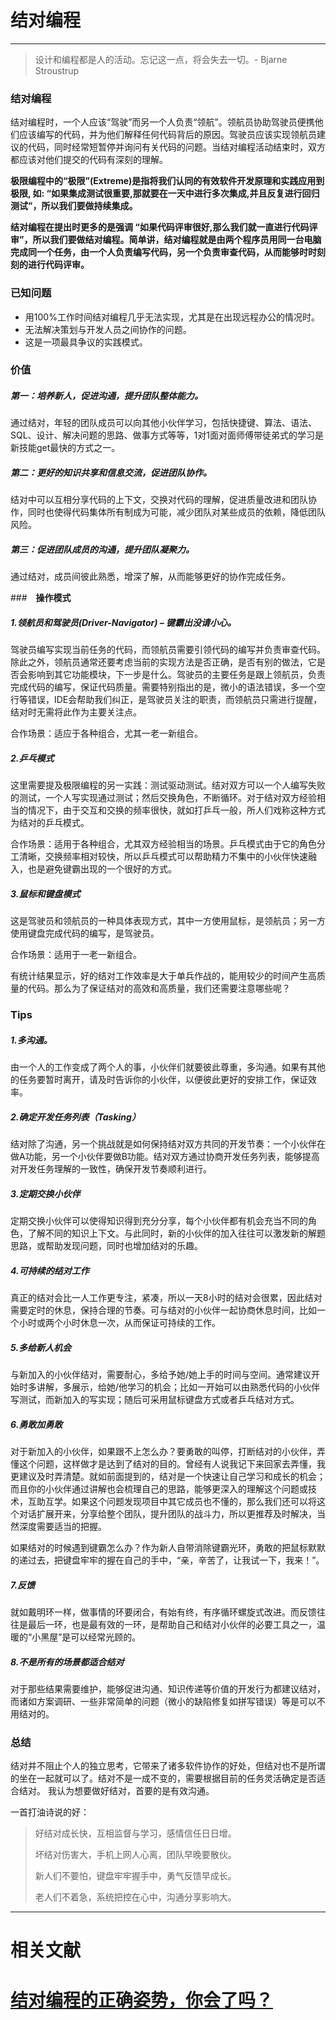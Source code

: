 

# 结对编程

---

> 设计和编程都是人的活动。忘记这一点，将会失去一切。- Bjarne Stroustrup

### 结对编程

结对编程时，一个人应该“驾驶”而另一个人负责“领航”。领航员协助驾驶员便携他们应该编写的代码，并为他们解释任何代码背后的原因。驾驶员应该实现领航员建议的代码，同时经常短暂停并询问有关代码的问题。当结对编程活动结束时，双方都应该对他们提交的代码有深刻的理解。

**极限编程中的“极限”(Extreme)是指将我们认同的有效软件开发原理和实践应用到极限, 如: “如果集成测试很重要,那就要在一天中进行多次集成,并且反复进行回归测试”，所以我们要做持续集成。**

**结对编程在提出时更多的是强调 “如果代码评审很好,那么我们就一直进行代码评审”，所以我们要做结对编程。简单讲，结对编程就是由两个程序员用同一台电脑完成同一个任务，由一个人负责编写代码，另一个负责审查代码，从而能够时时刻刻的进行代码评审。**

### **已知问题**

- 用100%工作时间结对编程几乎无法实现，尤其是在出现远程办公的情况时。
- 无法解决策划与开发人员之间协作的问题。
- 这是一项最具争议的实践模式。


### 价值

##### 第一：培养新人，促进沟通，提升团队整体能力。

通过结对，年轻的团队成员可以向其他小伙伴学习，包括快捷键、算法、语法、SQL、设计、解决问题的思路、做事方式等等，1对1面对面师傅带徒弟式的学习是新技能get最快的方式之一。

##### 第二：更好的知识共享和信息交流，促进团队协作。

结对中可以互相分享代码的上下文，交换对代码的理解，促进质量改进和团队协作，同时也使得代码集体所有制成为可能，减少团队对某些成员的依赖，降低团队风险。

##### 第三：促进团队成员的沟通，提升团队凝聚力。

通过结对，成员间彼此熟悉，增深了解，从而能够更好的协作完成任务。

###　**操作模式**

##### 1.领航员和驾驶员(Driver-Navigator) – 键霸出没请小心。

驾驶员编写实现当前任务的代码，而领航员需要引领代码的编写并负责审查代码。除此之外，领航员通常还要考虑当前的实现方法是否正确，是否有别的做法，它是否会影响到其它功能模块，下一步是什么。驾驶员的主要任务是跟上领航员，负责完成代码的编写，保证代码质量。需要特别指出的是，微小的语法错误，多一个空行等错误，IDE会帮助我们纠正，是驾驶员关注的职责，而领航员只需进行提醒，结对时无需将此作为主要关注点。

合作场景：适应于各种组合，尤其一老一新组合。

##### 2.乒乓模式

这里需要提及极限编程的另一实践：测试驱动测试。结对双方可以一个人编写失败的测试，一个人写实现通过测试；然后交换角色，不断循环。对于结对双方经验相当的情况下，由于交互和交换的频率很快，就如打乒乓一般，所人们戏称这种方式为结对的乒乓模式。

合作场景：适用于各种组合，尤其双方经验相当的场景。乒乓模式由于它的角色分工清晰，交换频率相对较快，所以乒乓模式可以帮助精力不集中的小伙伴快速融入，也是避免键霸出现的一个很好的方式。

##### 3.鼠标和键盘模式

这是驾驶员和领航员的一种具体表现方式，其中一方使用鼠标，是领航员；另一方使用键盘完成代码的编写，是驾驶员。

合作场景：适用于一老一新组合。

有统计结果显示，好的结对工作效率是大于单兵作战的，能用较少的时间产生高质量的代码。那么为了保证结对的高效和高质量，我们还需要注意哪些呢？

### Tips

##### 1.多沟通。

由一个人的工作变成了两个人的事，小伙伴们就要彼此尊重，多沟通。如果有其他的任务要暂时离开，请及时告诉你的小伙伴，以便彼此更好的安排工作，保证效率。

##### 2.确定开发任务列表（Tasking）

结对除了沟通，另一个挑战就是如何保持结对双方共同的开发节奏：一个小伙伴在做A功能，另一个小伙伴要做B功能。结对双方通过协商开发任务列表，能够提高对开发任务理解的一致性，确保开发节奏顺利进行。

##### 3.定期交换小伙伴

定期交换小伙伴可以使得知识得到充分分享，每个小伙伴都有机会充当不同的角色，了解不同的知识上下文。与此同时，新的小伙伴的加入往往可以激发新的解题思路，或帮助发现问题，同时也增加结对的乐趣。

##### 4.可持续的结对工作

真正的结对会比一人工作更专注，紧凑，所以一天8小时的结对会很累，因此结对需要定时的休息，保持合理的节奏。可与结对的小伙伴一起协商休息时间，比如一个小时或两个小时休息一次，从而保证可持续的工作。

##### 5.多给新人机会

与新加入的小伙伴结对，需要耐心，多给予她/她上手的时间与空间。通常建议开始时多讲解，多展示，给她/他学习的机会；比如一开始可以由熟悉代码的小伙伴写测试，而新加入的写实现；随后可采用鼠标键盘方式或者乒乓结对方式。

##### 6.勇敢加勇敢

对于新加入的小伙伴，如果跟不上怎么办？要勇敢的叫停，打断结对的小伙伴，弄懂这个问题，这样做才是达到了结对的目的。曾经有人说我记下来回家去弄懂，我更建议及时弄清楚。就如前面提到的，结对是一个快速让自己学习和成长的机会；而且你的小伙伴通过讲解也会梳理自己的思路，能够更深入的理解这个问题或技术，互助互学。如果这个问题发现项目中其它成员也不懂的，那么我们还可以将这个对话扩展开来，分享给整个团队，提升团队的战斗力，所以更推荐及时解决，当然深度需要适当的把握。

如果结对的时候遇到键霸怎么办？作为新人自带消除键霸光环，勇敢的把鼠标默默的递过去，把键盘牢牢的握在自己的手中，“亲，辛苦了，让我试一下，我来！”。

##### 7.反馈

就如戴明环一样，做事情的环要闭合，有始有终，有序循环螺旋式改进。而反馈往往是最后一环，也是最有效的一环，是帮助自己和结对小伙伴的必要工具之一，温暖的“小黑屋”是可以经常光顾的。

##### 8.不是所有的场景都适合结对

对于那些结果需要维护，能够促进沟通、知识传递等价值的开发行为都建议结对，而诸如方案调研、一些非常简单的问题（微小的缺陷修复如拼写错误）等是可以不用结对的。

### 总结

结对并不阻止个人的独立思考，它带来了诸多软件协作的好处，但结对也不是所谓的坐在一起就可以了。结对不是一成不变的，需要根据目前的任务灵活确定是否适合结对。 我认为想要做好结对，首要的是有效沟通。

一首打油诗说的好：

> 好结对成长快，互相监督与学习，感情信任日日增。
>
> 坏结对伤害大，手机上网人心离，团队早晚要散伙。
>
> 新人们不要怕，键盘牢牢握手中，勇气反馈早成长。
>
> 老人们不着急，系统把控在心中，沟通分享影响大。

---

# 相关文献

# [结对编程的正确姿势，你会了吗？](https://insights.thoughtworks.cn/pair-programming/) 
